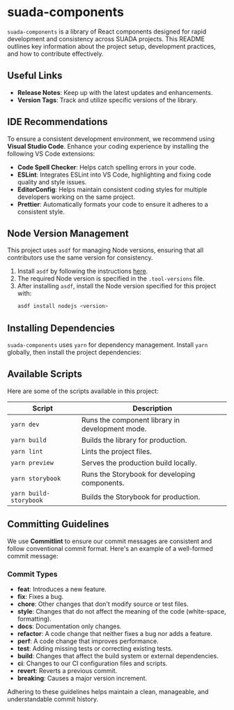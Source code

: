 # suada-components

`suada-components` is a library of React components designed for rapid development and consistency across SUADA projects. This README outlines key information about the project setup, development practices, and how to contribute effectively.

## Useful Links

- **Release Notes**: Keep up with the latest updates and enhancements.
- **Version Tags**: Track and utilize specific versions of the library.

## IDE Recommendations

To ensure a consistent development environment, we recommend using **Visual Studio Code**. Enhance your coding experience by installing the following VS Code extensions:

- **Code Spell Checker**: Helps catch spelling errors in your code.
- **ESLint**: Integrates ESLint into VS Code, highlighting and fixing code quality and style issues.
- **EditorConfig**: Helps maintain consistent coding styles for multiple developers working on the same project.
- **Prettier**: Automatically formats your code to ensure it adheres to a consistent style.

## Node Version Management

This project uses `asdf` for managing Node versions, ensuring that all contributors use the same version for consistency.

1. Install `asdf` by following the instructions [here](https://asdf-vm.com/guide/getting-started.html).
2. The required Node version is specified in the `.tool-versions` file.
3. After installing `asdf`, install the Node version specified for this project with:
   ```bash
   asdf install nodejs <version>
   ```

## Installing Dependencies

`suada-components` uses `yarn` for dependency management. Install `yarn` globally, then install the project dependencies:

## Available Scripts

Here are some of the scripts available in this project:

| Script                 | Description                                     |
| ---------------------- | ----------------------------------------------- |
| `yarn dev`             | Runs the component library in development mode. |
| `yarn build`           | Builds the library for production.              |
| `yarn lint`            | Lints the project files.                        |
| `yarn preview`         | Serves the production build locally.            |
| `yarn storybook`       | Runs the Storybook for developing components.   |
| `yarn build-storybook` | Builds the Storybook for production.            |

## Committing Guidelines

We use **Commitlint** to ensure our commit messages are consistent and follow conventional commit format. Here's an example of a well-formed commit message:

### Commit Types

- **feat**: Introduces a new feature.
- **fix**: Fixes a bug.
- **chore**: Other changes that don't modify source or test files.
- **style**: Changes that do not affect the meaning of the code (white-space, formatting).
- **docs**: Documentation only changes.
- **refactor**: A code change that neither fixes a bug nor adds a feature.
- **perf**: A code change that improves performance.
- **test**: Adding missing tests or correcting existing tests.
- **build**: Changes that affect the build system or external dependencies.
- **ci**: Changes to our CI configuration files and scripts.
- **revert**: Reverts a previous commit.
- **breaking**: Causes a major version increment.

Adhering to these guidelines helps maintain a clean, manageable, and understandable commit history.
